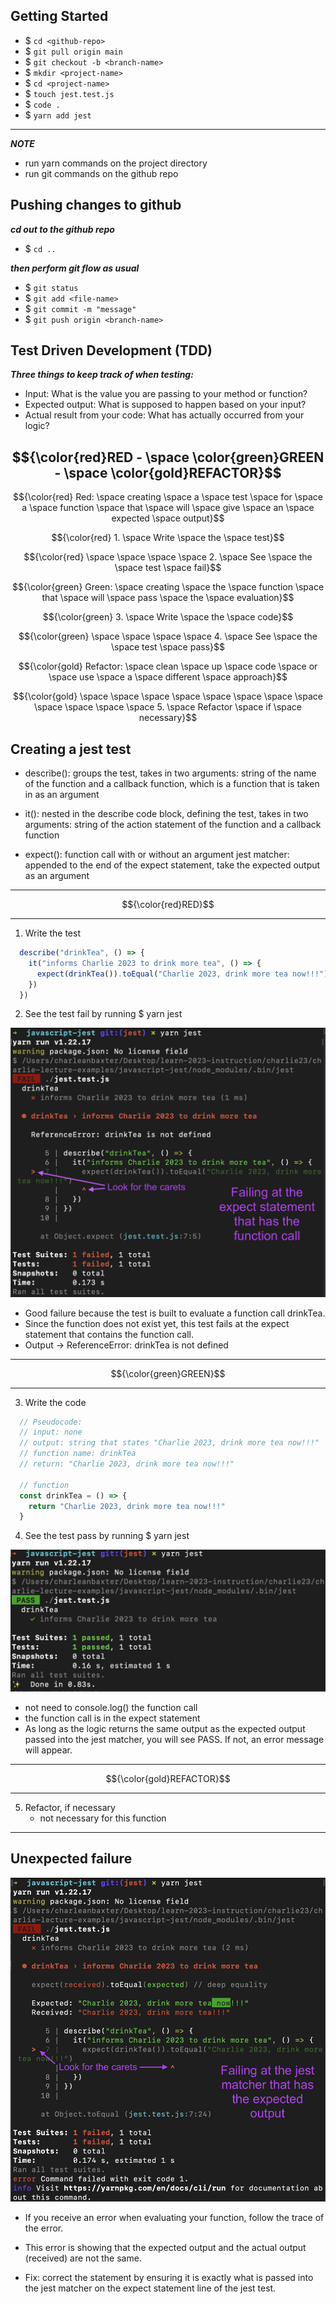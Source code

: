 ## Getting Started
- $ `cd <github-repo>`
- $ `git pull origin main`
- $ `git checkout -b <branch-name>`
- $ `mkdir <project-name>`
- $ `cd <project-name>`
- $ `touch jest.test.js`
- $ `code .`
- $ `yarn add jest`

***
***NOTE***
- run yarn commands on the project directory
- run git commands on the github repo

## Pushing changes to github
***cd out to the github repo***
- $ `cd ..`  

***then perform git flow as usual***
- $ `git status`
- $ `git add <file-name>`
- $ `git commit -m "message"`
- $ `git push origin <branch-name>`

## Test Driven Development (TDD)
***Three things to keep track of when testing:***
- Input: What is the value you are passing to your method or function?
- Expected output: What is supposed to happen based on your input?
- Actual result from your code: What has actually occurred from your logic?

## $${\color{red}RED - \space \color{green}GREEN - \space \color{gold}REFACTOR}$$ 

  $${\color{red} Red: \space creating \space a \space test \space for \space a \space function \space that \space will \space give \space an \space expected \space output}$$

  $${\color{red} 1. \space Write \space the \space test}$$  

  $${\color{red} \space \space \space \space 2. \space See \space the \space test \space fail}$$

  $${\color{green} Green: \space creating \space the \space function \space that \space will \space pass \space the \space evaluation}$$  

  $${\color{green} 3. \space Write \space the \space code}$$  

  $${\color{green} \space \space \space \space 4. \space See \space the \space test \space pass}$$

  $${\color{gold} Refactor: \space clean \space up \space code \space or \space use \space a \space different \space approach}$$  
  
  $${\color{gold} \space \space \space  \space \space \space  \space \space \space \space \space \space 5. \space Refactor \space if \space necessary}$$

## Creating a jest test
- describe(): groups the test, takes in two arguments:
  string of the name of the function and a callback function, which is a function that is taken in as an argument

- it(): nested in the describe code block, defining the test, takes in two arguments:
  string of the action statement of the function and a callback function

- expect(): function call with or without an argument
jest matcher: appended to the end of the expect statement, take the expected output as an argument

***
$${\color{red}RED}$$
***

1. Write the test
```js
  describe("drinkTea", () => {
    it("informs Charlie 2023 to drink more tea", () => {
      expect(drinkTea()).toEqual("Charlie 2023, drink more tea now!!!")
    })
  })
```

2. See the test fail by running $ yarn jest  

![Good failure](assets/fail.png)  
- Good failure because the test is built to evaluate a function call drinkTea.  
- Since the function does not exist yet, this test fails at the expect statement that contains the function call.  
- Output -> ReferenceError: drinkTea is not defined

***
$${\color{green}GREEN}$$
***

3. Write the code
```js
  // Pseudocode:
  // input: none
  // output: string that states "Charlie 2023, drink more tea now!!!"
  // function name: drinkTea
  // return: "Charlie 2023, drink more tea now!!!"

  // function
  const drinkTea = () => {
    return "Charlie 2023, drink more tea now!!!"
  }
```

4. See the test pass by running $ yarn jest  

![Pass](assets/pass.png)  

  - not need to console.log() the function call
  - the function call is in the expect statement
  - As long as the logic returns the same output as the expected output passed into the jest matcher, you will see PASS. If not, an error message will appear.

***
$${\color{gold}REFACTOR}$$
***

5. Refactor, if necessary  
    - not necessary for this function

***


## Unexpected failure
![Error](assets/unexpected-fail.png)  

- If you receive an error when evaluating your function, follow the trace of the error.

- This error is showing that the expected output and the actual output (received) are not the same.

- Fix: correct the statement by ensuring it is exactly what is passed into the jest matcher on the expect statement line of the jest test.

